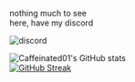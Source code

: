 nothing much to see\
here, have my discord

![discord](https://user-images.githubusercontent.com/106571756/175206131-ef587e2d-a704-4aa8-a19c-9a1f3846f702.png)

![Caffeinated01's GitHub stats](https://github-readme-stats.vercel.app/api?username=caffeinated01&show_icons=true&theme=tokyonight)\
[![GitHub Streak](http://github-readme-streak-stats.herokuapp.com?user=caffeinated01&theme=tokyonight)](https://git.io/streak-stats)
